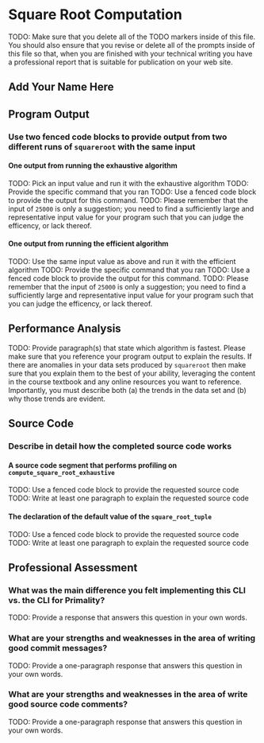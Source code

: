 # Square Root Computation

TODO: Make sure that you delete all of the TODO markers inside of this file. You
should also ensure that you revise or delete all of the prompts inside of this
file so that, when you are finished with your technical writing you have a
professional report that is suitable for publication on your web site.

## Add Your Name Here

## Program Output

### Use two fenced code blocks to provide output from two different runs of `squareroot` with the same input

#### One output from running the exhaustive algorithm

TODO: Pick an input value and run it with the exhaustive algorithm
TODO: Provide the specific command that you ran
TODO: Use a fenced code block to provide the output for this command.
TODO: Please remember that the input of `25000` is only a suggestion;
you need to find a sufficiently large and representative input value for your program
such that you can judge the efficency, or lack thereof.

#### One output from running the efficient algorithm

TODO: Use the same input value as above and run it with the efficient algorithm
TODO: Provide the specific command that you ran
TODO: Use a fenced code block to provide the output for this command.
TODO: Please remember that the input of `25000` is only a suggestion;
you need to find a sufficiently large and representative input value for your program
such that you can judge the efficency, or lack thereof.

## Performance Analysis

TODO: Provide paragraph(s) that state which algorithm is fastest. Please make
sure that you reference your program output to explain the results. If there are
anomalies in your data sets produced by `squareroot` then make sure that you
explain them to the best of your ability, leveraging the content in the course
textbook and any online resources you want to reference. Importantly, you must
describe both (a) the trends in the data set and (b) why those trends are evident.

## Source Code

### Describe in detail how the completed source code works

#### A source code segment that performs profiling on `compute_square_root_exhaustive`

TODO: Use a fenced code block to provide the requested source code
TODO: Write at least one paragraph to explain the requested source code

#### The declaration of the default value of the `square_root_tuple`

TODO: Use a fenced code block to provide the requested source code
TODO: Write at least one paragraph to explain the requested source code

## Professional Assessment

### What was the main difference you felt implementing this CLI vs. the CLI for Primality?

TODO: Provide a response that answers this question in your own words.

### What are your strengths and weaknesses in the area of writing good commit messages?

TODO: Provide a one-paragraph response that answers this question in your own words.

### What are your strengths and weaknesses in the area of write good source code comments?

TODO: Provide a one-paragraph response that answers this question in your own words.
